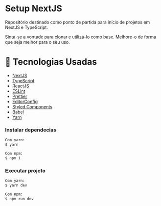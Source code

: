 <h1>Setup NextJS</h1>

Repositório destinado como ponto de partida para início de projetos em NextJS e TypeScript.

Sinta-se a vontade para clonar e utilizá-lo como base.
Melhore-o de forma que seja melhor para o seu uso.


<h1>🧪 Tecnologias Usadas</h1>

- [NextJS](https://nextjs.org)
- [TypeScript](https://www.typescriptlang.org)
- [ReactJS](https://reactjs.org)
- [ESLint](https://eslint.org)
- [Prettier](https://prettier.io)
- [EditorConfig](https://editorconfig.org)
- [Styled Components](https://styled-components.com)
- [Babel](https://babeljs.io)
- [Yarn](https://yarnpkg.com)

### Instalar dependecias
```sh
Com yarn:
$ yarn

Com npm:
$ npm i
```

### Executar projeto
```sh
Com yarn:
$ yarn dev

Com npm:
$ npm run dev
```
